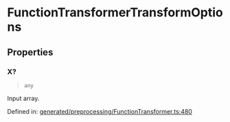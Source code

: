 # FunctionTransformerTransformOptions

## Properties

### X?

> `any`

Input array.

Defined in:  [generated/preprocessing/FunctionTransformer.ts:480](https://github.com/transitive-bullshit/scikit-learn-ts/blob/92ab806/packages/sklearn/src/generated/preprocessing/FunctionTransformer.ts#L480)
